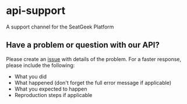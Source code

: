 # api-support

A support channel for the SeatGeek Platform

## Have a problem or question with our API?

Please create an [issue](https://github.com/seatgeek/api-support/issues) 
with details of the problem. For a faster response, please include the following:

 * What you did
 * What happened (don't forget the full error message if applicable)
 * What you expected to happen
 * Reproduction steps if applicable
